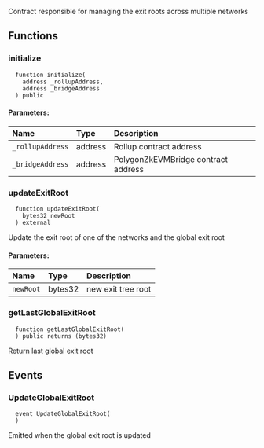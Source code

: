 Contract responsible for managing the exit roots across multiple networks


## Functions
### initialize
```solidity
  function initialize(
    address _rollupAddress,
    address _bridgeAddress
  ) public
```


#### Parameters:
| Name | Type | Description                                                          |
| :--- | :--- | :------------------------------------------------------------------- |
|`_rollupAddress` | address | Rollup contract address
|`_bridgeAddress` | address | PolygonZkEVMBridge contract address

### updateExitRoot
```solidity
  function updateExitRoot(
    bytes32 newRoot
  ) external
```
Update the exit root of one of the networks and the global exit root


#### Parameters:
| Name | Type | Description                                                          |
| :--- | :--- | :------------------------------------------------------------------- |
|`newRoot` | bytes32 | new exit tree root

### getLastGlobalExitRoot
```solidity
  function getLastGlobalExitRoot(
  ) public returns (bytes32)
```
Return last global exit root



## Events
### UpdateGlobalExitRoot
```solidity
  event UpdateGlobalExitRoot(
  )
```

Emitted when the global exit root is updated

